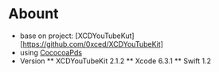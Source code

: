 # Abount
* base on project: [XCDYouTubeKut][https://github.com/0xced/XCDYouTubeKit]
* using [CococoaPds](https://cocoapods.org/)
* Version
** XCDYouTubeKit 2.1.2
** Xcode 6.3.1
** Swift 1.2

